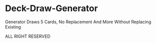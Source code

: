 # Deck-Draw-Generator
Generator Draws 5 Cards, No Replacement And More Without Replacing Existing

ALL RIGHT RESERVED

